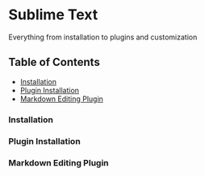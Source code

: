 # Sublime Text
Everything from installation to plugins and customization

## Table of Contents
* [Installation](/#installation) 
* [Plugin Installation](/#plugin-installation)
* [Markdown Editing Plugin](/#markdown-editing-plugin)

### Installation


### Plugin Installation


### Markdown Editing Plugin
